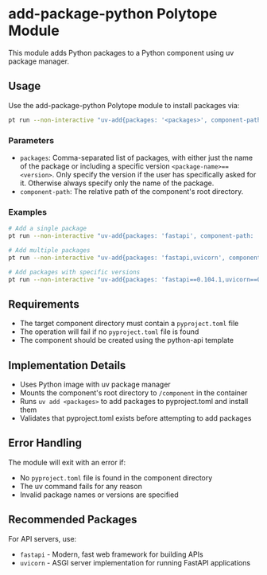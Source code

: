 # add-package-python Polytope Module

This module adds Python packages to a Python component using uv package manager.

## Usage

Use the add-package-python Polytope module to install packages via:

```bash
pt run --non-interactive "uv-add{packages: '<packages>', component-path: '<component-path>'}"
```

### Parameters

- `packages`: Comma-separated list of packages, with either just the name of the package or including a specific version `<package-name>==<version>`. Only specify the version if the user has specifically asked for it. Otherwise always specify only the name of the package.
- `component-path`: The relative path of the component's root directory.

### Examples

```bash
# Add a single package
pt run --non-interactive "uv-add{packages: 'fastapi', component-path: 'api'}"

# Add multiple packages
pt run --non-interactive "uv-add{packages: 'fastapi,uvicorn', component-path: 'api'}"

# Add packages with specific versions
pt run --non-interactive "uv-add{packages: 'fastapi==0.104.1,uvicorn==0.24.0', component-path: 'api'}"
```

## Requirements

- The target component directory must contain a `pyproject.toml` file
- The operation will fail if no `pyproject.toml` file is found
- The component should be created using the python-api template

## Implementation Details

- Uses Python image with uv package manager
- Mounts the component's root directory to `/component` in the container
- Runs `uv add <packages>` to add packages to pyproject.toml and install them
- Validates that pyproject.toml exists before attempting to add packages

## Error Handling

The module will exit with an error if:
- No `pyproject.toml` file is found in the component directory
- The uv command fails for any reason
- Invalid package names or versions are specified

## Recommended Packages

For API servers, use:
- `fastapi` - Modern, fast web framework for building APIs
- `uvicorn` - ASGI server implementation for running FastAPI applications
